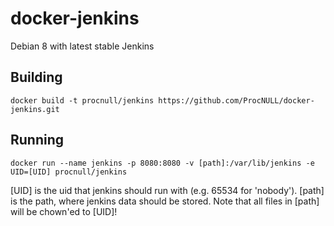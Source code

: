# docker-jenkins
Debian 8 with latest stable Jenkins

## Building
`docker build -t procnull/jenkins https://github.com/ProcNULL/docker-jenkins.git`

## Running
`docker run --name jenkins -p 8080:8080 -v [path]:/var/lib/jenkins -e UID=[UID] procnull/jenkins`

[UID] is the uid that jenkins should run with (e.g. 65534 for 'nobody').
[path] is the path, where jenkins data should be stored.
Note that all files in [path] will be chown'ed to [UID]!
